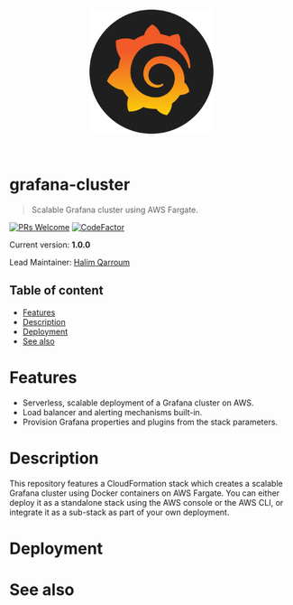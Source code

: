 <br />
<p align="center">
  <img width="220" src="assets/icon.png" />
</p>
<br />

# grafana-cluster
> Scalable Grafana cluster using AWS Fargate.

[![PRs Welcome](https://img.shields.io/badge/PRs-welcome-brightgreen.svg?style=flat-square)](contributing.md)
[![CodeFactor](https://www.codefactor.io/repository/github/hqarroum/just-in-time-registration/badge)](https://www.codefactor.io/repository/github/hqarroum/just-in-time-registration)

Current version: **1.0.0**

Lead Maintainer: [Halim Qarroum](mailto:hqm.post@gmail.com)


## Table of content

 - [Features](#features)
 - [Description](#description)
 - [Deployment](#deployment)
 - [See also](#see-also)
 
# Features

 - Serverless, scalable deployment of a Grafana cluster on AWS.
 - Load balancer and alerting mechanisms built-in.
 - Provision Grafana properties and plugins from the stack parameters.

# Description

This repository features a CloudFormation stack which creates a scalable Grafana cluster using Docker containers on AWS Fargate. You can either deploy it as a standalone stack using the AWS console or the AWS CLI, or integrate it as a sub-stack as part of your own deployment.

# Deployment

# See also
